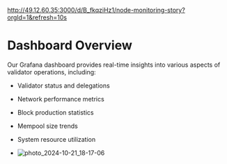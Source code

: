 http://49.12.60.35:3000/d/B_fkqziHz1/node-monitoring-story?orgId=1&refresh=10s

# Dashboard Overview

Our Grafana dashboard provides real-time insights into various aspects of validator operations, including:

- Validator status and delegations
- Network performance metrics
- Block production statistics
- Mempool size trends
- System resource utilization

- ![photo_2024-10-21_18-17-06](https://github.com/user-attachments/assets/0ac4c707-e813-4c8e-9f28-a308addd35f6)